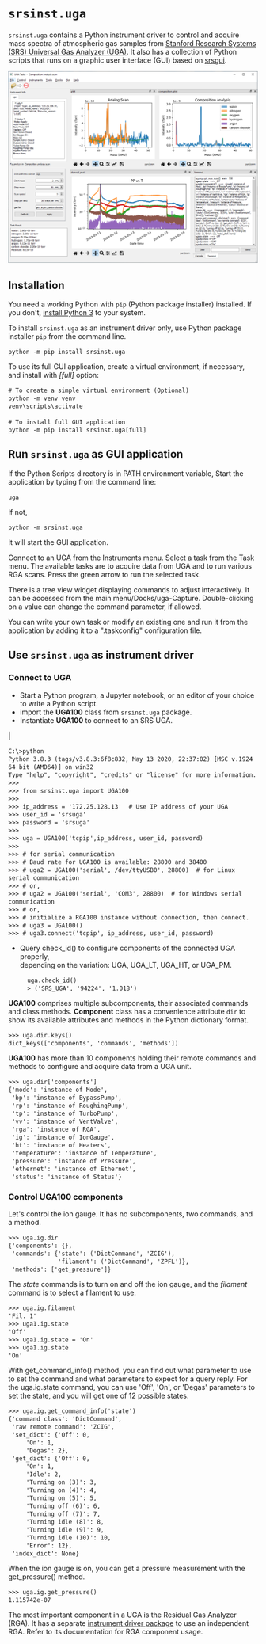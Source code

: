 # `srsinst.uga`

`srsinst.uga` contains a Python instrument driver to control and acquire 
mass spectra of atmospheric gas samples from 
[Stanford Research Systems (SRS) Universal Gas Analyzer (UGA)](https://thinksrs.com/products/uga.html). It also has a collection of Python scripts 
that runs on a graphic user interface (GUI) based on [srsgui](https://pypi.org/project/srsgui/).


![screenshot](https://github.com/thinkSRS/srsinst.uga/blob/main/docs/_static/image/UGA100_composition_analysis_screenshot.png " ")

## Installation
You need a working Python with `pip` (Python package installer) installed. If you don't,
[install Python 3](https://realpython.com/installing-python/) to your system.

To install `srsinst.uga` as an instrument driver only, use Python package installer `pip` 
from the command line.

    python -m pip install srsinst.uga

To use its full GUI application, create a virtual environment, if necessary,
and install with *[full]* option:

    # To create a simple virtual environment (Optional)
    python -m venv venv
    venv\scripts\activate

    # To install full GUI application 
    python -m pip install srsinst.uga[full]


## Run `srsinst.uga` as GUI application
If the Python Scripts directory is in PATH environment variable,
Start the application by typing from the command line:

    uga

If not,

    python -m srsinst.uga

It will start the GUI application.

Connect to an UGA from the Instruments menu.
Select a task from the Task menu. The available tasks are to acquire data from UGA
and to run various RGA scans.  Press the green arrow to run the selected task. 

There is a tree view widget displaying commands to adjust interactively. 
It can be accessed from the main menu/Docks/uga-Capture. Double-clicking on a value
can change the command parameter, if allowed.

You can write your own task or modify an existing one and run it from the application
by adding it to a ".taskconfig" configuration file. 


## Use `srsinst.uga` as instrument driver

### Connect to UGA
* Start a Python program, a Jupyter notebook, or an editor of your 
  choice to write a Python script.
* import the **UGA100** class from `srsinst.uga` package.
* Instantiate **UGA100** to connect to an SRS UGA.

|

    C:\>python
    Python 3.8.3 (tags/v3.8.3:6f8c832, May 13 2020, 22:37:02) [MSC v.1924 64 bit (AMD64)] on win32
    Type "help", "copyright", "credits" or "license" for more information.    
    >>>
    >>> from srsinst.uga import UGA100
    >>>
    >>> ip_address = '172.25.128.13'  # Use IP address of your UGA
    >>> user_id = 'srsuga'
    >>> password = 'srsuga'
    >>>
    >>> uga = UGA100('tcpip',ip_address, user_id, password)
    >>>
    >>> # for serial communication
    >>> # Baud rate for UGA100 is available: 28800 and 38400
    >>> # uga2 = UGA100('serial', /dev/ttyUSB0', 28800)  # for Linux serial communication
    >>> # or,
    >>> # uga2 = UGA100('serial', 'COM3', 28800)  # for Windows serial communication
    >>> # or,
    >>> # initialize a RGA100 instance without connection, then connect.
    >>> # uga3 = UGA100()
    >>> # uga3.connect('tcpip', ip_address, user_id, password)

* Query check_id() to configure components of the connected UGA properly,    
  depending on the variation: UGA, UGA_LT, UGA_HT, or UGA_PM.

        uga.check_id()
        > ('SRS_UGA', '94224', '1.018')     
 
**UGA100** comprises multiple subcomponents, their associated commands and class methods.
 **Component** class has a convenience attribute `dir` to show its  available attributes 
 and methods in the Python dictionary format.

    >>> uga.dir.keys()
    dict_keys(['components', 'commands', 'methods'])

**UGA100** has more than 10 components holding their remote commands and methods
to configure and acquire data from a UGA unit.

    >>> uga.dir['components']
    {'mode': 'instance of Mode', 
     'bp': 'instance of BypassPump',
     'rp': 'instance of RoughingPump',
     'tp': 'instance of TurboPump',
     'vv': 'instance of VentValve', 
     'rga': 'instance of RGA', 
     'ig': 'instance of IonGauge', 
     'ht': 'instance of Heaters', 
     'temperature': 'instance of Temperature', 
     'pressure': 'instance of Pressure', 
     'ethernet': 'instance of Ethernet', 
     'status': 'instance of Status'}

### Control UGA100 components
Let's control the ion gauge. It has no subcomponents, two commands, and a method.

    >>> uga.ig.dir
    {'components': {}, 
     'commands': {'state': ('DictCommand', 'ZCIG'), 
                  'filament': ('DictCommand', 'ZPFL')}, 
     'methods': ['get_pressure']}

The *state* commands is to turn on and off the ion gauge, and the *filament* command 
is to select a filament to use.

    >>> uga.ig.filament
    'Fil. 1'
    >>> uga1.ig.state
    'Off'
    >>> uga1.ig.state = 'On'
    >>> uga1.ig.state
    'On'

With get_command_info() method, you can find out what parameter to use to set the command
and what parameters to expect for a query reply. For the uga.ig.state command, you can use
'Off', 'On', or 'Degas' parameters to set the state, and you will get one of 12 possible 
states.

    >>> uga.ig.get_command_info('state')
    {'command class': 'DictCommand', 
     'raw remote command': 'ZCIG', 
     'set_dict': {'Off': 0, 
         'On': 1, 
         'Degas': 2}, 
     'get_dict': {'Off': 0, 
         'On': 1, 
         'Idle': 2, 
         'Turning on (3)': 3, 
         'Turning on (4)': 4, 
         'Turning on (5)': 5, 
         'Turning off (6)': 6, 
         'Turning off (7)': 7, 
         'Turning idle (8)': 8, 
         'Turning idle (9)': 9, 
         'Turning idle (10)': 10, 
         'Error': 12}, 
     'index_dict': None}

When the ion gauge is on, you can get a pressure measurement with the get_pressure() method.

    >>> uga.ig.get_pressure()
    1.115742e-07

The most important component in a UGA is the Residual Gas Analyzer (RGA). 
It has a separate [instrument driver package](https://pypi.org/project/srsinst.rga/) 
to use an independent RGA. Refer to its documentation for RGA component usage.  
